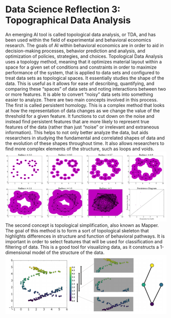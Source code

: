 # Data Science Reflection 3: Topographical Data Analysis

An emerging AI tool is called topological data analysis, or TDA, and has been used within the field of experimental and behavioral economics research. The goals of AI within behavioral economics are in order to aid in decision-making processes, behavior prediction and analysis, and optimization of policies, strategies, and choices. Topological Data Analysis uses a topology method, meaning that it optimizes material layout within a space for a given set of conditions and constraints in order to maximize performance of the system, that is applied to data sets and configured to treat data sets as topological spaces. It essentially studies the shape of the data. This is useful as it allows for ease of describing, quantifying, and comparing these “spaces” of data sets and noting interactions between two or more features. It is able to convert “noisy” data sets into something easier to analyze. 
There are two main concepts involved in this process. The first is called persistent homology. This is a complex method that looks at how the representation of data changes as we change the value of the threshold for a given feature. It functions to cut down on the noise and instead find persistent features that are more likely to represent true features of the data (rather than just “noise” or irrelevant and extraneous information). This helps to not only better analyze the data, but aids researchers in studying the fundamental and correlated shapes of data and the evolution of these shapes throughout time. It also allows researchers to find more complex elements of the structure, such as loops and voids. 
![](persistence.PNG)
The second concept is topological simplification, also known as Mapper. The goal of this method is to form a sort of topological skeleton that highlights differences in structure and function of behavioral pathways. It is important in order to select features that will be used for classification and filtering of data. This is a good tool for visualizing data, as it constructs a 1-dimensional model of the structure of the data. 
![](simplification.PNG)
